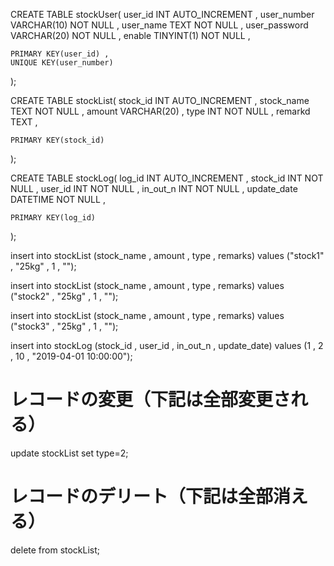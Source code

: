 CREATE TABLE stockUser(
    user_id INT AUTO_INCREMENT ,
    user_number VARCHAR(10) NOT NULL ,
    user_name TEXT NOT NULL ,
    user_password VARCHAR(20) NOT NULL ,
    enable TINYINT(1) NOT NULL ,

    PRIMARY KEY(user_id) ,
    UNIQUE KEY(user_number)
);

CREATE TABLE stockList(
    stock_id INT AUTO_INCREMENT ,
    stock_name TEXT NOT NULL ,
    amount VARCHAR(20) ,
    type INT NOT NULL ,
    remarkd TEXT ,

    PRIMARY KEY(stock_id)
);

CREATE TABLE stockLog(
    log_id INT AUTO_INCREMENT ,
    stock_id INT NOT NULL ,
    user_id INT NOT NULL ,
    in_out_n INT NOT NULL ,
    update_date DATETIME NOT NULL ,

    PRIMARY KEY(log_id)
);

insert into stockList (stock_name , amount , type , remarks)
values ("stock1" , "25kg" , 1 , "");

insert into stockList (stock_name , amount , type , remarks)
values ("stock2" , "25kg" , 1 , "");

insert into stockList (stock_name , amount , type , remarks)
values ("stock3" , "25kg" , 1 , "");

insert into stockLog (stock_id , user_id , in_out_n , update_date)
values (1 , 2 , 10 , "2019-04-01 10:00:00");

# レコードの変更（下記は全部変更される）
update stockList set type=2;

# レコードのデリート（下記は全部消える）
delete from stockList;
